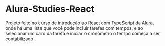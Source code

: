 # Alura-Studies-React
Projeto feito no curso de introdução ao React com TypeScript da Alura, onde há uma lista que você pode incluir tarefas com tempos, e ao selecionar um card da tarefa  e iniciar o cronômetro o tempo começa a ser contabilizado .

